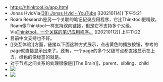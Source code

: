 - https://thinktool.io/app.html
- Jonas HvidVia[(38) Jonas Hvid - YouTube](https://www.youtube.com/channel/UCg0pxQ1GbvoluAmiHLdcRHw) [[20210114]] 下午5:21
- Roam Research是另一个关联的笔记记录应用程序，它比Thinktool更精致。Roam像Thinktool一样支持双向链接，但是它不支持多个父级。Via[Thinktool，一个关联的笔记应用程序。](https://thinktool.io/) [[20210112]] 上午11:22
- 目前中文支持也不好。
- [[交互体验]]方面，链接以下面这种方式展示，点击黄色的播放按钮，参考的page就直接显示出来了。还有，一个page的多个父级节点都直接显示在上方，绿色的像标签的就是。
- 对于节点之间关系的处理很像是[[The Brain]]，parent、sibling、child
- ![](https://firebasestorage.googleapis.com/v0/b/firescript-577a2.appspot.com/o/imgs%2Fapp%2Fxinyiheng%2FJBcVdnmbEI.png?alt=media&token=dd9bd0bb-04dd-4a84-862a-ffdd154a22b0)
- ![](https://firebasestorage.googleapis.com/v0/b/firescript-577a2.appspot.com/o/imgs%2Fapp%2Fxinyiheng%2FHBbWCRIZ0c.png?alt=media&token=8b090457-fcc1-490a-9fc7-d109377181de)
